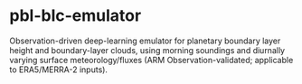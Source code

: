 # pbl-blc-emulator
Observation-driven deep-learning emulator for planetary boundary layer height and boundary-layer clouds, using morning soundings and diurnally varying surface meteorology/fluxes (ARM Observation-validated; applicable to ERA5/MERRA-2 inputs).
